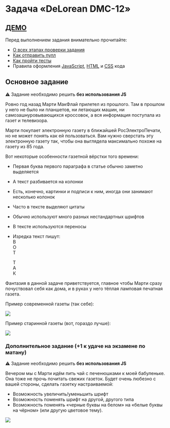 # Задача «DeLorean DMC-12»

## <a href="https://strandol.github.io/markup-task-4/">ДЕМО</a>

Перед выполнением задания внимательно прочитайте:

- [О всех этапах проверки задания](https://github.com/urfu-2016/guides/blob/master/workflow/extra.md)
- [Как отправить пулл](https://github.com/urfu-2016/guides/blob/master/workflow/pull.md)
- [Как пройти тесты](https://github.com/urfu-2016/guides/blob/master/workflow/test.md)
- Правила оформления [JavaScript](https://github.com/urfu-2016/guides/blob/master/codestyle/js.md), [HTML](https://github.com/urfu-2016/guides/blob/master/codestyle/html.md) и [CSS](https://github.com/urfu-2016/guides/blob/master/codestyle/css.md) кода

## Основное задание

:warning: Задание необходимо решить __без использования JS__

Ровно год назад Марти МакФлай прилетел из прошлого. Там в прошлом у него не было ни
планшетов, ни летающих машин, ни самозашнуровывающихся кроссовок, а вся
информация поступала из газет и телевизора.

Марти покупает электронную газету в ближайшей РосЭлектроПечати, но не может
понять как ей пользоваться. Вам нужно сверстать эту электронную газету так,
чтобы она выглядела максимально похоже на газету из 85 года.

Вот некоторые особенности газетной вёрстки того времени:

* Первая буква первого параграфа в статье обычно заметно выделяется
* А текст разбивается на колонки
* Есть, конечно, картинки и подписи к ним, иногда они занимают несколько колонок
* Часто в тексте выделяют цитаты
* Обычно используют много разных нестандартных шрифтов
* В тексте используются переносы
* Изредка текст пишут:  
   В  
   О  
   Т  
  
   Т  
   А  
   К  

Фантазия в данной задаче приветствуется, главное чтобы Марти сразу почуствовал
себя как дома, и в руках у него тёплая ламповая печатная газета.

Пример современной газеты (так себе):

![](https://cloud.githubusercontent.com/assets/4534405/10664713/f61a3486-78de-11e5-83fe-f8d43be81b10.jpg)

Пример старинной газеты (вот, гораздо лучше):

![](https://cloud.githubusercontent.com/assets/4534405/10664851/398f1820-78e0-11e5-96a9-347f14ba9875.jpg)

### Дополнительное задание (+1 к удаче на экзамене по матану)

:warning: Задание необходимо решить __без использования JS__

Вечером мы с Марти идём пить чай с печенюшками к моей бабуленьке. Она тоже не
прочь почитать свежих газеток. Будет очень любезно с вашей стороны, сделать
газетку настраиваемой:

* Возможность увеличить/уменьшить шрифт
* Возможность поменять шрифт на другой, другого типа
* Возможность поменять «черные буквы на белом» на «белые буквы на чёрном» (или другую цветовое тему).

![](https://cloud.githubusercontent.com/assets/4534405/10665968/1a048d34-78e8-11e5-9c98-59c790acc8df.jpg)
